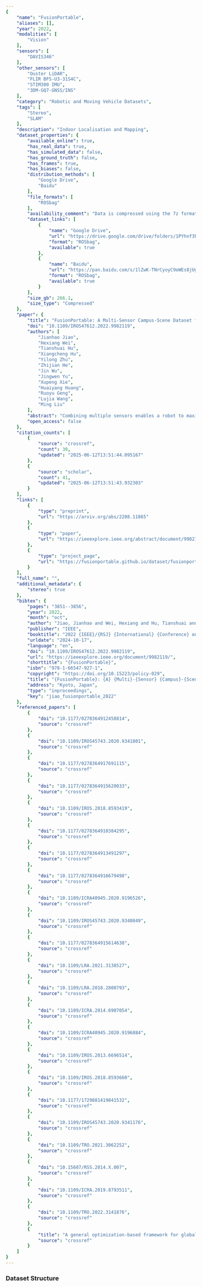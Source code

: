 ```yaml
---
{
    "name": "FusionPortable",
    "aliases": [],
    "year": 2022,
    "modalities": [
        "Vision"
    ],
    "sensors": [
        "DAVIS346"
    ],
    "other_sensors": [
        "Ouster LiDAR",
        "FLIR BFS-U3-31S4C",
        "STIM300 IMU",
        "3DM-GQ7-GNSS/INS"
    ],
    "category": "Robotic and Moving Vehicle Datasets",
    "tags": [
        "Stereo",
        "SLAM"
    ],
    "description": "Indoor Localisation and Mapping",
    "dataset_properties": {
        "available_online": true,
        "has_real_data": true,
        "has_simulated_data": false,
        "has_ground_truth": false,
        "has_frames": true,
        "has_biases": false,
        "distribution_methods": [
            "Google Drive",
            "Baidu"
        ],
        "file_formats": [
            "ROSbag"
        ],
        "availability_comment": "Data is compressed using the 7z format",
        "dataset_links": [
            {
                "name": "Google Drive",
                "url": "https://drive.google.com/drive/folders/1PYhnf3PlY5r0hbyzWDGTUTPxRMl6SYa-?usp=sharing",
                "format": "ROSbag",
                "available": true
            },
            {
                "name": "Baidu",
                "url": "https://pan.baidu.com/s/1lZwK-TNrCyoyC9oWEs8jUg?pwd=byj8",
                "format": "ROSbag",
                "available": true
            }
        ],
        "size_gb": 266.1,
        "size_type": "Compressed"
    },
    "paper": {
        "title": "FusionPortable: A Multi-Sensor Campus-Scene Dataset for Evaluation of Localization and Mapping Accuracy on Diverse Platforms",
        "doi": "10.1109/IROS47612.2022.9982119",
        "authors": [
            "Jianhao Jiao",
            "Hexiang Wei",
            "Tianshuai Hu",
            "Xiangcheng Hu",
            "Yilong Zhu",
            "Zhijian He",
            "Jin Wu",
            "Jingwen Yu",
            "Xupeng Xie",
            "Huaiyang Huang",
            "Ruoyu Geng",
            "Lujia Wang",
            "Ming Liu"
        ],
        "abstract": "Combining multiple sensors enables a robot to maximize its perceptual awareness of environments and enhance its robustness to external disturbance, crucial to robotic navigation. This paper proposes the FusionPortable benchmark, a complete multi-sensor dataset with a diverse set of sequences for mobile robots. This paper presents three contributions. We first advance a portable and versatile multi-sensor suite that offers rich sensory measurements: 10Hz LiDAR point clouds, 20Hz stereo frame images, high-rate and asynchronous events from stereo event cameras, 200Hz inertial readings from an IMU, and 10Hz GPS signal. Sensors are already temporally synchronized in hardware. This device is lightweight, self-contained, and has plug-and-play support for mobile robots. Second, we construct a dataset by collecting 17 sequences that cover a variety of environments on the campus by exploiting multiple robot platforms for data collection. Some sequences are challenging to existing SLAM algorithms. Third, we provide ground truth for the decouple localization and mapping performance evaluation. We additionally evaluate state-of-the-art SLAM approaches and identify their limitations. The dataset, consisting of raw sensor measurements, ground truth, calibration data, and evaluated algorithms, will be released.",
        "open_access": false
    },
    "citation_counts": [
        {
            "source": "crossref",
            "count": 30,
            "updated": "2025-06-12T13:51:44.095167"
        },
        {
            "source": "scholar",
            "count": 41,
            "updated": "2025-06-12T13:51:43.932303"
        }
    ],
    "links": [
        {
            "type": "preprint",
            "url": "https://arxiv.org/abs/2208.11865"
        },
        {
            "type": "paper",
            "url": "https://ieeexplore.ieee.org/abstract/document/9982119"
        },
        {
            "type": "project_page",
            "url": "https://fusionportable.github.io/dataset/fusionportable_v2/"
        }
    ],
    "full_name": "",
    "additional_metadata": {
        "stereo": true
    },
    "bibtex": {
        "pages": "3851--3856",
        "year": 2022,
        "month": "oct",
        "author": "Jiao, Jianhao and Wei, Hexiang and Hu, Tianshuai and Hu, Xiangcheng and Zhu, Yilong and He, Zhijian and Wu, Jin and Yu, Jingwen and Xie, Xupeng and Huang, Huaiyang and Geng, Ruoyu and Wang, Lujia and Liu, Ming",
        "publisher": "IEEE",
        "booktitle": "2022 {IEEE}/{RSJ} {International} {Conference} on {Intelligent} {Robots} and {Systems} ({IROS})",
        "urldate": "2024-10-17",
        "language": "en",
        "doi": "10.1109/IROS47612.2022.9982119",
        "url": "https://ieeexplore.ieee.org/document/9982119/",
        "shorttitle": "{FusionPortable}",
        "isbn": "978-1-66547-927-1",
        "copyright": "https://doi.org/10.15223/policy-029",
        "title": "{FusionPortable}: {A} {Multi}-{Sensor} {Campus}-{Scene} {Dataset} for {Evaluation} of {Localization} and {Mapping} {Accuracy} on {Diverse} {Platforms}",
        "address": "Kyoto, Japan",
        "type": "inproceedings",
        "key": "jiao_fusionportable_2022"
    },
    "referenced_papers": [
        {
            "doi": "10.1177/0278364912458814",
            "source": "crossref"
        },
        {
            "doi": "10.1109/IROS45743.2020.9341801",
            "source": "crossref"
        },
        {
            "doi": "10.1177/0278364917691115",
            "source": "crossref"
        },
        {
            "doi": "10.1177/0278364915620033",
            "source": "crossref"
        },
        {
            "doi": "10.1109/IROS.2018.8593419",
            "source": "crossref"
        },
        {
            "doi": "10.1177/0278364910384295",
            "source": "crossref"
        },
        {
            "doi": "10.1177/0278364913491297",
            "source": "crossref"
        },
        {
            "doi": "10.1177/0278364916679498",
            "source": "crossref"
        },
        {
            "doi": "10.1109/ICRA40945.2020.9196526",
            "source": "crossref"
        },
        {
            "doi": "10.1109/IROS45743.2020.9340849",
            "source": "crossref"
        },
        {
            "doi": "10.1177/0278364915614638",
            "source": "crossref"
        },
        {
            "doi": "10.1109/LRA.2021.3138527",
            "source": "crossref"
        },
        {
            "doi": "10.1109/LRA.2018.2800793",
            "source": "crossref"
        },
        {
            "doi": "10.1109/ICRA.2014.6907054",
            "source": "crossref"
        },
        {
            "doi": "10.1109/ICRA40945.2020.9196884",
            "source": "crossref"
        },
        {
            "doi": "10.1109/IROS.2013.6696514",
            "source": "crossref"
        },
        {
            "doi": "10.1109/IROS.2018.8593660",
            "source": "crossref"
        },
        {
            "doi": "10.1177/1729881419841532",
            "source": "crossref"
        },
        {
            "doi": "10.1109/IROS45743.2020.9341176",
            "source": "crossref"
        },
        {
            "doi": "10.1109/TRO.2021.3062252",
            "source": "crossref"
        },
        {
            "doi": "10.15607/RSS.2014.X.007",
            "source": "crossref"
        },
        {
            "doi": "10.1109/ICRA.2019.8793511",
            "source": "crossref"
        },
        {
            "doi": "10.1109/TRO.2022.3141876",
            "source": "crossref"
        },
        {
            "title": "A general optimization-based framework for global pose estimation with multiple sensors",
            "source": "crossref"
        }
    ]
}
---
```


### Dataset Structure
